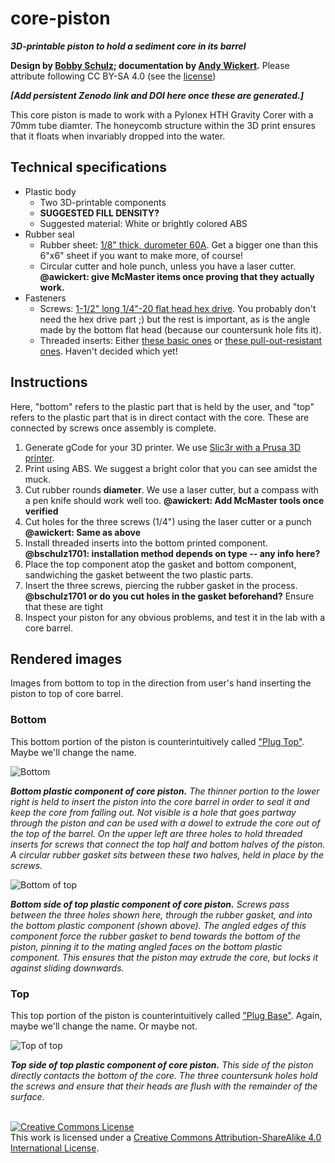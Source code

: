 # core-piston

***3D-printable piston to hold a sediment core in its barrel***

**Design by [Bobby Schulz](https://github.com/bschulz1701); documentation by [Andy Wickert](https://github.com/awickert).** Please attribute following CC BY-SA 4.0 (see the [license](LICENSE))

***[Add persistent Zenodo link and DOI here once these are generated.]***

This core piston is made to work with a Pylonex HTH Gravity Corer with a 70mm tube diamter. The honeycomb structure within the 3D print ensures that it floats when invariably dropped into the water.

## Technical specifications

* Plastic body
  * Two 3D-printable components
  * **SUGGESTED FILL DENSITY?**
  * Suggested material: White or brightly colored ABS
* Rubber seal
  * Rubber sheet: [1/8" thick, durometer 60A](https://www.mcmaster.com/8716K24-8716K162/). Get a bigger one than this 6"x6" sheet if you want to make more, of course!
  * Circular cutter and hole punch, unless you have a laser cutter. **@awickert: give McMaster items once proving that they actually work.**
* Fasteners
  * Screws: [1-1/2" long 1/4"-20 flat head hex drive](https://www.mcmaster.com/92210A546/). You probably don't need the hex drive part ;) but the rest is important, as is the angle made by the bottom flat head (because our countersunk hole fits it).
  * Threaded inserts: Either [these basic ones](https://www.mcmaster.com/90742A113/) or [these pull-out-resistant ones](https://www.mcmaster.com/90363A034/). Haven't decided which yet!

## Instructions

Here, "bottom" refers to the plastic part that is held by the user, and "top" refers to the plastic part that is in direct contact with the core. These are connected by screws once assembly is complete.

1. Generate gCode for your 3D printer. We use [Slic3r with a Prusa 3D printer](https://www.prusa3d.com/prusaslicer/).
2. Print using ABS. We suggest a bright color that you can see amidst the muck.
3. Cut rubber rounds **diameter**. We use a laser cutter, but a compass with a pen knife should work well too. **@awickert: Add McMaster tools once verified**
4. Cut holes for the three screws (1/4") using the laser cutter or a punch **@awickert: Same as above**
5. Install threaded inserts into the bottom printed component. **@bschulz1701: installation method depends on type -- any info here?**
6. Place the top component atop the gasket and bottom component, sandwiching the gasket betweent the two plastic parts.
7. Insert the three screws, piercing the rubber gasket in the process. **@bschulz1701 or do you cut holes in the gasket beforehand?** Ensure that these are tight
8. Inspect your piston for any obvious problems, and test it in the lab with a core barrel.

## Rendered images

Images from bottom to top in the direction from user's hand inserting the piston to top of core barrel.

### Bottom

This bottom portion of the piston is counterintuitively called ["Plug Top"](https://github.com/umn-earth-surface/core-piston/blob/master/Plug_Top_MultiHole.STL). Maybe we'll change the name.

![Bottom](images/bottom-3Dmodel-perspective.png)

***Bottom plastic component of core piston.*** *The thinner portion to the lower right is held to insert the piston into the core barrel in order to seal it and keep the core from falling out. Not visible is a hole that goes partway through the piston and can be used with a dowel to extrude the core out of the top of the barrel. On the upper left are three holes to hold threaded inserts for screws that connect the top half and bottom halves of the piston. A circular rubber gasket sits between these two halves, held in place by the screws.*


![Bottom of top](images/top-3Dmodel-bottom.png)

***Bottom side of top plastic component of core piston.*** *Screws pass between the three holes shown here, through the rubber gasket, and into the bottom plastic component (shown above). The angled edges of this component force the rubber gasket to bend towards the bottom of the piston, pinning it to the mating angled faces on the bottom plastic component. This ensures that the piston may extrude the core, but locks it against sliding downwards.*

### Top

This top portion of the piston is counterintuitively called ["Plug Base"](https://github.com/umn-earth-surface/core-piston/blob/master/Plug_Base_MultiHole.STL). Again, maybe we'll change the name. Or maybe not.

![Top of top](images/top-3Dmodel-top-core-base.png)

***Top side of top plastic component of core piston.*** *This side of the piston directly contacts the bottom of the core. The three countersunk holes hold the screws and ensure that their heads are flush with the remainder of the surface.*

<br>
<a rel="license" href="http://creativecommons.org/licenses/by-sa/4.0/"><img alt="Creative Commons License" style="border-width:0" src="https://i.creativecommons.org/l/by-sa/4.0/88x31.png" /></a><br />This work is licensed under a <a rel="license" href="http://creativecommons.org/licenses/by-sa/4.0/">Creative Commons Attribution-ShareAlike 4.0 International License</a>.
